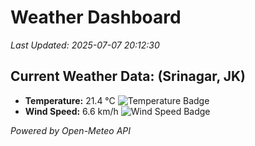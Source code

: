 
# Weather Dashboard

_Last Updated: 2025-07-07 20:12:30_

## Current Weather Data: (Srinagar, JK)
- **Temperature:** 21.4 °C ![Temperature Badge](https://img.shields.io/badge/Temperature-Medium%20Temp-green)
- **Wind Speed:** 6.6 km/h ![Wind Speed Badge](https://img.shields.io/badge/Wind%20Speed-Light%20Wind-blue)

*Powered by Open-Meteo API*
